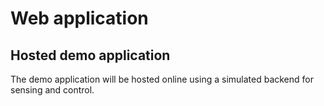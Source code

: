 # Web application

## Hosted demo application
The demo application will be hosted online using a simulated backend for sensing and control.
